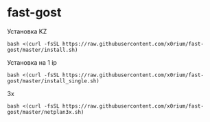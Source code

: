 # fast-gost

Установка KZ

```shell
bash <(curl -fsSL https://raw.githubusercontent.com/x0rium/fast-gost/master/install.sh)
```

Установка на 1 ip

```shell
bash <(curl -fsSL https://raw.githubusercontent.com/x0rium/fast-gost/master/install_single.sh)
```

3x
```shell
bash <(curl -fsSL https://raw.githubusercontent.com/x0rium/fast-gost/master/netplan3x.sh)
```
